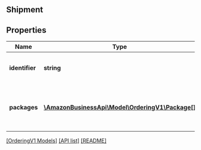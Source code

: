 ## Shipment

## Properties

Name | Type | Description | Notes
------------ | ------------- | ------------- | -------------
**identifier** | **string** | The identifier for a shipment. |
**packages** | [**\AmazonBusinessApi\Model\OrderingV1\Package[]**](Package.md) | The collection of packages in this shipment. |

[[OrderingV1 Models]](../) [[API list]](../../Api) [[README]](../../../README.md)
